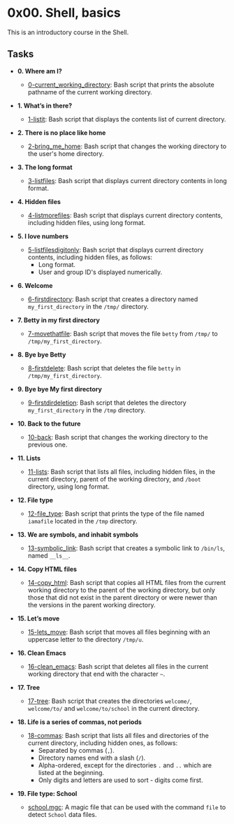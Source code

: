 # 0x00. Shell, basics


This is an introductory course in the Shell. 

## Tasks

* **0. Where am I?**
  * [0-current_working_directory](./0-current_working_directory): Bash script that
  prints the absolute pathname of the current working directory.

* **1. What’s in there?**
  * [1-listit](./1-listit): Bash script that displays the contents list of current directory.

* **2. There is no place like home**
  * [2-bring_me_home](./2-bring_me_home): Bash script that changes the working directory to the
  user's home directory.

* **3. The long format**
  * [3-listfiles](./3-listfiles): Bash script that displays current directory contents in
  long format.

* **4. Hidden files**
  * [4-listmorefiles](./4-listmorefiles): Bash script that displays current directory contents,
  including hidden files, using long format.

* **5. I love numbers**
  * [5-listfilesdigitonly](./5-listfilesdigitonly): Bash script that displays current directory
  contents, including hidden files, as follows:
    * Long format.
    * User and group ID's displayed numerically.

* **6. Welcome**
  * [6-firstdirectory](./6-firstdirectory): Bash script that creates a directory named `my_first_directory`
  in the `/tmp/` directory.

* **7. Betty in my first directory**
  * [7-movethatfile](./7-movethatfile): Bash script that moves the file `betty` from `/tmp/` to
  `/tmp/my_first_directory`.

* **8. Bye bye Betty**
  * [8-firstdelete](./8-firstdelete): Bash script that deletes the file `betty` in `/tmp/my_first_directory`.

* **9. Bye bye My first directory**
  * [9-firstdirdeletion](./9-firstdirdeletion): Bash script that deletes the directory `my_first_directory`
  in the `/tmp` directory.

* **10. Back to the future**
  * [10-back](./10-back): Bash script that changes the working directory to the previous one.

* **11. Lists**
  * [11-lists](./11-lists): Bash script that lists all files, including hidden files, in the
  current directory, parent of the working directory, and `/boot` directory, using long format.

* **12. File type**
  * [12-file_type](./12-file_type): Bash script that prints the type of the file named
  `iamafile` located in the `/tmp` directory.

* **13. We are symbols, and inhabit symbols**
  * [13-symbolic_link](./13-symbolic_link): Bash script that creates a symbolic link to `/bin/ls`,
  named `__ls__`.

* **14. Copy HTML files**
  * [14-copy_html](./14-copy_html): Bash script that copies all HTML files from the current
  working directory to the parent of the working directory, but only those that
  did not exist in the parent directory or were newer than the versions in the parent working directory.

* **15. Let’s move**
  * [15-lets_move](./15-lets_move): Bash script that moves all files beginning with an uppercase
  letter to the directory `/tmp/u`.

* **16. Clean Emacs**
  * [16-clean_emacs](./16-clean_emacs): Bash script that deletes all files in the current working
  directory that end with the character `~`.

* **17. Tree**
  * [17-tree](./17-tree): Bash script that creates the directories `welcome/`,
  `welcome/to/` and `welcome/to/school` in the current directory.

* **18. Life is a series of commas, not periods**
  * [18-commas](./18-commas): Bash script that lists all files and directories of the current
  directory, including hidden ones, as follows:
    * Separated by commas (`,`).
    * Directory names end with a slash (`/`).
    * Alpha-ordered, except for the directories `.` and `..` which are listed at the beginning.
    * Only digits and letters are used to sort - digits come first.

* **19. File type: School**
  * [school.mgc](./school.mgc): A magic file that can be used with the command `file` to
  detect `School` data files.
